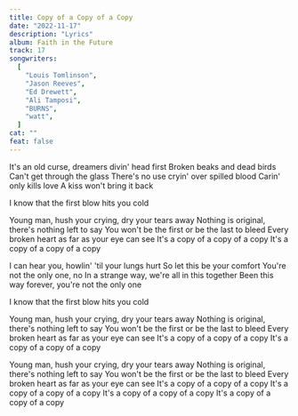 ```yaml
---
title: Copy of a Copy of a Copy
date: "2022-11-17"
description: "Lyrics"
album: Faith in the Future
track: 17
songwriters:
  [
    "Louis Tomlinson",
    "Jason Reeves",
    "Ed Drewett",
    "Ali Tamposi",
    "BURNS",
    "watt",
  ]
cat: ""
feat: false
---
```


<p className="verse-one">
It's an old curse, dreamers divin' head first
Broken beaks and dead birds
Can't get through the glass
There's no use cryin' over spilled blood
Carin' only kills love
A kiss won't bring it back
</p>
<p className="pre-chorus">
I know that the first blow hits you cold
</p>
<p className="chorus">
Young man, hush your crying, dry your tears away
Nothing is original, there's nothing left to say
You won't be the first or be the last to bleed
Every broken heart as far as your eye can see
It's a copy of a copy of a copy
It's a copy of a copy of a copy
</p>
<p className="verse-two">
I can hear you, howlin' 'til your lungs hurt
So let this be your comfort
You're not the only one, no
In a strange way, we're all in this together
Been this way forever, you're not the only one
</p>
<p className="pre-chorus">
I know that the first blow hits you cold
</p>
<p className="chorus">
Young man, hush your crying, dry your tears away
Nothing is original, there's nothing left to say
You won't be the first or be the last to bleed
Every broken heart as far as your eye can see
It's a copy of a copy of a copy
It's a copy of a copy of a copy
</p>
<p className="chorus">
Young man, hush your crying, dry your tears away
Nothing is original, there's nothing left to say
You won't be the first or be the last to bleed
Every broken heart as far as your eye can see
It's a copy of a copy of a copy
It's a copy of a copy of a copy
It's a copy of a copy of a copy
It's a copy of a copy of a copy
</p>
